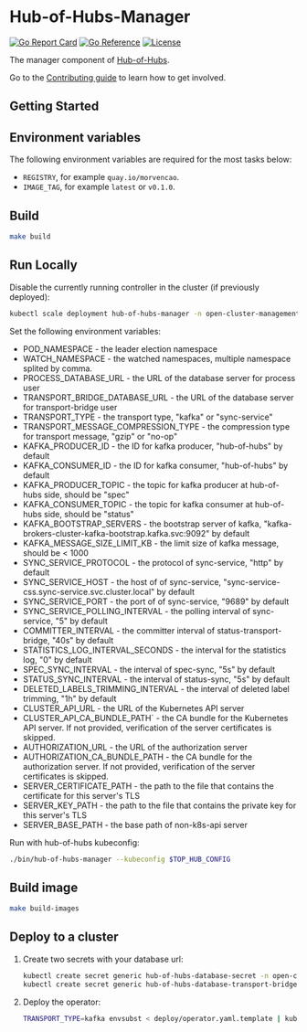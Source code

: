 [comment]: # ( Copyright Contributors to the Open Cluster Management project )

# Hub-of-Hubs-Manager

[![Go Report Card](https://goreportcard.com/badge/github.com/stolostron/hub-of-hubs-manager)](https://goreportcard.com/report/github.com/stolostron/hub-of-hubs-manager)
[![Go Reference](https://pkg.go.dev/badge/github.com/stolostron/hub-of-hubs-manager.svg)](https://pkg.go.dev/github.com/stolostron/hub-of-hubs-manager)
[![License](https://img.shields.io/github/license/stolostron/hub-of-hubs-manager)](/LICENSE)

The manager component of [Hub-of-Hubs](https://github.com/stolostron/hub-of-hubs).

Go to the [Contributing guide](CONTRIBUTING.md) to learn how to get involved.

<!-- ## The dependencies chart

![Dependencies](diagrams/dependencies.svg)

## The reconciliation flow

![Reconciliation Flow](diagrams/flowchart.svg) -->

## Getting Started

## Environment variables

The following environment variables are required for the most tasks below:

* `REGISTRY`, for example `quay.io/morvencao`.
* `IMAGE_TAG`, for example `latest` or `v0.1.0`.

## Build

```bash
make build
```

## Run Locally

Disable the currently running controller in the cluster (if previously deployed):

```bash
kubectl scale deployment hub-of-hubs-manager -n open-cluster-management --replicas 0
```

Set the following environment variables:

* POD_NAMESPACE - the leader election namespace
* WATCH_NAMESPACE - the watched namespaces, multiple namespace splited by comma.
* PROCESS_DATABASE_URL - the URL of the database server for process user
* TRANSPORT_BRIDGE_DATABASE_URL - the URL of the database server for transport-bridge user
* TRANSPORT_TYPE - the transport type, "kafka" or "sync-service"
* TRANSPORT_MESSAGE_COMPRESSION_TYPE - the compression type for transport message, "gzip" or "no-op"
* KAFKA_PRODUCER_ID - the ID for kafka producer, "hub-of-hubs" by default
* KAFKA_CONSUMER_ID - the ID for kafka consumer, "hub-of-hubs" by default
* KAFKA_PRODUCER_TOPIC - the topic for kafka producer at hub-of-hubs side, should be "spec"
* KAFKA_CONSUMER_TOPIC - the topic for kafka consumer at hub-of-hubs side, should be "status"
* KAFKA_BOOTSTRAP_SERVERS - the bootstrap server of kafka, "kafka-brokers-cluster-kafka-bootstrap.kafka.svc:9092" by default
* KAFKA_MESSAGE_SIZE_LIMIT_KB - the limit size of kafka message, should be < 1000
* SYNC_SERVICE_PROTOCOL - the protocol of sync-service, "http" by default
* SYNC_SERVICE_HOST - the host of of sync-service, "sync-service-css.sync-service.svc.cluster.local" by default
* SYNC_SERVICE_PORT - the port of of sync-service, "9689" by default
* SYNC_SERVICE_POLLING_INTERVAL - the polling interval of sync-service, "5" by default
* COMMITTER_INTERVAL - the committer interval of status-transport-bridge, "40s" by default
* STATISTICS_LOG_INTERVAL_SECONDS - the interval for the statistics log, "0" by default
* SPEC_SYNC_INTERVAL - the interval of spec-sync, "5s" by default
* STATUS_SYNC_INTERVAL - the interval of status-sync, "5s" by default
* DELETED_LABELS_TRIMMING_INTERVAL - the interval of deleted label trimming, "1h" by default
* CLUSTER_API_URL - the URL of the Kubernetes API server
* CLUSTER_API_CA_BUNDLE_PATH` - the CA bundle for the Kubernetes API server. If not provided, verification of the server certificates is skipped.
* AUTHORIZATION_URL - the URL of the authorization server
* AUTHORIZATION_CA_BUNDLE_PATH - the CA bundle for the authorization server. If not provided, verification of the server certificates is skipped.
* SERVER_CERTIFICATE_PATH - the path to the file that contains the certificate for this server's TLS
* SERVER_KEY_PATH - the path to the file that contains the private key for this server's TLS
* SERVER_BASE_PATH - the base path of non-k8s-api server

<!-- `POD_NAMESPACE` should usually be `open-cluster-management`.

`WATCH_NAMESPACE` can be defined empty so the controller will watch all the namespaces.

Set the `DATABASE_URL` according to the PostgreSQL URL format: `postgres://YourUserName:YourURLEscapedPassword@YourHostname:5432/YourDatabaseName?sslmode=verify-full&pool_max_conns=50`.

:exclamation: Remember to URL-escape the password, you can do it in bash:

```
python -c "import sys, urllib as ul; print ul.quote_plus(sys.argv[1])" 'YourPassword'
```

`STATUS_SYNC_INTERVAL` is the interval status sync, default value is `5s`. -->

Run with hub-of-hubs kubeconfig:

```bash
./bin/hub-of-hubs-manager --kubeconfig $TOP_HUB_CONFIG
```

## Build image

```bash
make build-images
```

## Deploy to a cluster

1.  Create two secrets with your database url:

    ```bash
    kubectl create secret generic hub-of-hubs-database-secret -n open-cluster-management --from-literal=url=$PROCESS_DATABASE_URL
    kubectl create secret generic hub-of-hubs-database-transport-bridge-secret -n open-cluster-management --from-literal=url=$TRANSPORT_BRIDGE_DATABASE_URL
    ```

2.  Deploy the operator:

    ```bash
    TRANSPORT_TYPE=kafka envsubst < deploy/operator.yaml.template | kubectl apply -n open-cluster-management -f -
    ```
